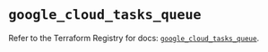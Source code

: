 # `google_cloud_tasks_queue`

Refer to the Terraform Registry for docs: [`google_cloud_tasks_queue`](https://registry.terraform.io/providers/hashicorp/google/5.13.0/docs/resources/cloud_tasks_queue).
